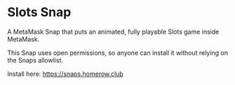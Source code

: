 # Slots Snap

A MetaMask Snap that puts an animated, fully playable Slots game inside MetaMask. 

This Snap uses open permissions, so anyone can install it without relying on the Snaps allowlist.

Install here: https://snaps.homerow.club
